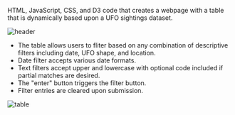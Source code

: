 HTML, JavaScript, CSS, and D3 code that creates a webpage with a table that is dynamically based upon a UFO sightings dataset.

![header](https://github.com/scottinsactown/javascript-challenge/blob/master/UFO-level-2/static/images/Capture1.JPG)

* The table allows users to fliter based on any combination of descriptive filters including date, UFO shape, and location.
* Date filter accepts various date formats. 
* Text filters accept upper and lowercase with optional code included if partial matches are desired. 
* The "enter" button triggers the filter button.
* Filter entries are cleared upon submission.

![table](https://github.com/scottinsactown/javascript-challenge/blob/master/UFO-level-2/static/images/Capture2.JPG)
